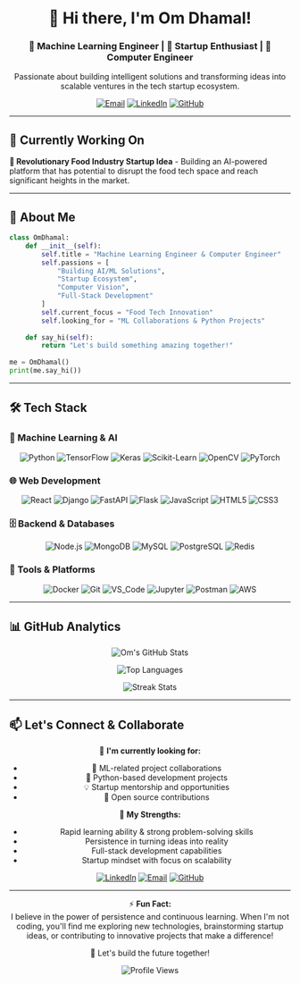 <div align="center">

# 🚀 Hi there, I'm Om Dhamal! 

### 🤖 Machine Learning Engineer | 💼 Startup Enthusiast | 🔧 Computer Engineer

Passionate about building intelligent solutions and transforming ideas into scalable ventures in the tech startup ecosystem.

[![Email](https://img.shields.io/badge/Email-omdhamal77@gmail.com-D14836?style=for-the-badge&logo=gmail&logoColor=white)](mailto:omdhamal77@gmail.com)
[![LinkedIn](https://img.shields.io/badge/LinkedIn-Connect%20with%20me-0077B5?style=for-the-badge&logo=linkedin&logoColor=white)](https://www.linkedin.com/in/om-dhamal-411545295)
[![GitHub](https://img.shields.io/badge/GitHub-Follow%20me-181717?style=for-the-badge&logo=github&logoColor=white)](https://github.com/OmDhamal-08)

</div>

---

## 📌 Currently Working On

**🍕 Revolutionary Food Industry Startup Idea** - Building an AI-powered platform that has potential to disrupt the food tech space and reach significant heights in the market.

---

## 🎯 About Me

```python
class OmDhamal:
    def __init__(self):
        self.title = "Machine Learning Engineer & Computer Engineer"
        self.passions = [
            "Building AI/ML Solutions",
            "Startup Ecosystem",
            "Computer Vision",
            "Full-Stack Development"
        ]
        self.current_focus = "Food Tech Innovation"
        self.looking_for = "ML Collaborations & Python Projects"
        
    def say_hi(self):
        return "Let's build something amazing together!"
        
me = OmDhamal()
print(me.say_hi())
```

---

## 🛠️ Tech Stack

### 🤖 Machine Learning & AI
<div align="center">

![Python](https://img.shields.io/badge/Python-3776AB?style=for-the-badge&logo=python&logoColor=white)
![TensorFlow](https://img.shields.io/badge/TensorFlow-FF6F00?style=for-the-badge&logo=tensorflow&logoColor=white)
![Keras](https://img.shields.io/badge/Keras-D00000?style=for-the-badge&logo=keras&logoColor=white)
![Scikit-Learn](https://img.shields.io/badge/Scikit--Learn-F7931E?style=for-the-badge&logo=scikit-learn&logoColor=white)
![OpenCV](https://img.shields.io/badge/OpenCV-5C3EE8?style=for-the-badge&logo=opencv&logoColor=white)
![PyTorch](https://img.shields.io/badge/PyTorch-EE4C2C?style=for-the-badge&logo=pytorch&logoColor=white)

</div>

### 🌐 Web Development
<div align="center">

![React](https://img.shields.io/badge/React-20232A?style=for-the-badge&logo=react&logoColor=61DAFB)
![Django](https://img.shields.io/badge/Django-092E20?style=for-the-badge&logo=django&logoColor=white)
![FastAPI](https://img.shields.io/badge/FastAPI-009688?style=for-the-badge&logo=fastapi&logoColor=white)
![Flask](https://img.shields.io/badge/Flask-000000?style=for-the-badge&logo=flask&logoColor=white)
![JavaScript](https://img.shields.io/badge/JavaScript-F7DF1E?style=for-the-badge&logo=javascript&logoColor=black)
![HTML5](https://img.shields.io/badge/HTML5-E34F26?style=for-the-badge&logo=html5&logoColor=white)
![CSS3](https://img.shields.io/badge/CSS3-1572B6?style=for-the-badge&logo=css3&logoColor=white)

</div>

### 🗄️ Backend & Databases
<div align="center">

![Node.js](https://img.shields.io/badge/Node.js-339933?style=for-the-badge&logo=nodedotjs&logoColor=white)
![MongoDB](https://img.shields.io/badge/MongoDB-47A248?style=for-the-badge&logo=mongodb&logoColor=white)
![MySQL](https://img.shields.io/badge/MySQL-4479A1?style=for-the-badge&logo=mysql&logoColor=white)
![PostgreSQL](https://img.shields.io/badge/PostgreSQL-4169E1?style=for-the-badge&logo=postgresql&logoColor=white)
![Redis](https://img.shields.io/badge/Redis-DC382D?style=for-the-badge&logo=redis&logoColor=white)

</div>

### 🔧 Tools & Platforms
<div align="center">

![Docker](https://img.shields.io/badge/Docker-2496ED?style=for-the-badge&logo=docker&logoColor=white)
![Git](https://img.shields.io/badge/Git-F05032?style=for-the-badge&logo=git&logoColor=white)
![VS_Code](https://img.shields.io/badge/VS_Code-007ACC?style=for-the-badge&logo=visual-studio-code&logoColor=white)
![Jupyter](https://img.shields.io/badge/Jupyter-F37626?style=for-the-badge&logo=jupyter&logoColor=white)
![Postman](https://img.shields.io/badge/Postman-FF6C37?style=for-the-badge&logo=postman&logoColor=white)
![AWS](https://img.shields.io/badge/AWS-232F3E?style=for-the-badge&logo=amazon-aws&logoColor=white)

</div>

---

## 📊 GitHub Analytics
<div align="center">

![Om's GitHub Stats](https://github-readme-stats.vercel.app/api?username=OmDhamal-08&show_icons=true&theme=radical&hide_border=true&include_all_commits=true&count_private=true)

![Top Languages](https://github-readme-stats.vercel.app/api/top-langs/?username=OmDhamal-08&layout=compact&theme=radical&hide_border=true)

![Streak Stats](https://github-readme-streak-stats.herokuapp.com/?user=OmDhamal-08&theme=radical&hide_border=true)

</div>

---

## 📫 Let's Connect & Collaborate
<div align="center">

🎯 **I'm currently looking for:**
- 🤝 ML-related project collaborations  
- 🐍 Python-based development projects  
- 💡 Startup mentorship and opportunities  
- 🌱 Open source contributions  

🚀 **My Strengths:**
- Rapid learning ability & strong problem-solving skills  
- Persistence in turning ideas into reality  
- Full-stack development capabilities  
- Startup mindset with focus on scalability  

[![LinkedIn](https://img.shields.io/badge/LinkedIn-Connect%20Professionally-0077B5?style=for-the-badge&logo=linkedin&logoColor=white)](https://www.linkedin.com/in/om-dhamal-411545295)
[![Email](https://img.shields.io/badge/Email-Send%20a%20Message-D14836?style=for-the-badge&logo=gmail&logoColor=white)](mailto:omdhamal77@gmail.com)
[![GitHub](https://img.shields.io/badge/GitHub-View%20Projects-181717?style=for-the-badge&logo=github&logoColor=white)](https://github.com/OmDhamal-08)

</div>

---

<div align="center">

⚡ **Fun Fact:**  
I believe in the power of persistence and continuous learning. When I'm not coding, you'll find me exploring new technologies, brainstorming startup ideas, or contributing to innovative projects that make a difference!

🚀 Let's build the future together!

![Profile Views](https://komarev.com/ghpvc/?username=OmDhamal-08&color=blueviolet&style=flat-square)

</div>
